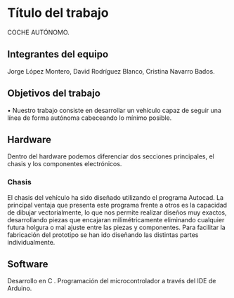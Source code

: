 # Título del trabajo

COCHE AUTÓNOMO. 

## Integrantes del equipo

Jorge López Montero, David Rodríguez Blanco, Cristina Navarro Bados.

## Objetivos del trabajo

•	Nuestro trabajo consiste en desarrollar un vehículo capaz de seguir una línea de forma autónoma cabeceando lo mínimo posible.

## Hardware

Dentro del hardware podemos diferenciar dos secciones principales, el chasis y los componentes electrónicos. 

### Chasis
  El chasis del vehículo ha sido diseñado utilizando el programa Autocad. La principal ventaja que presenta este programa frente a otros es la capacidad de dibujar vectorialmente, lo que nos permite realizar diseños muy exactos, desarrollando piezas que encajaran milimétricamente eliminando cualquier futura holgura o mal ajuste entre las piezas y componentes.
  Para facilitar la fabricación del prototipo se han ido diseñando las distintas partes individualmente. 
 


## Software

Desarrollo en C . Programación del microcontrolador a través del IDE de Arduino.


